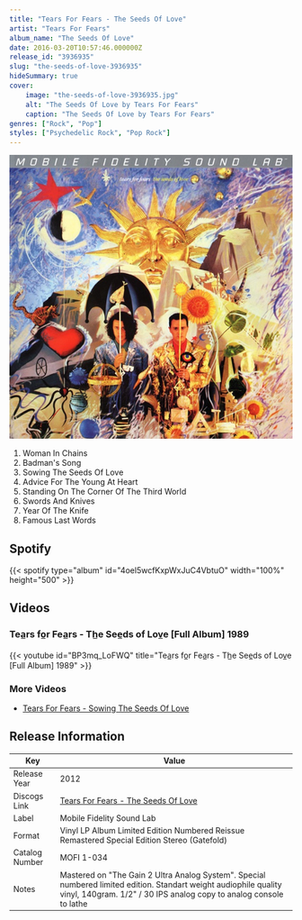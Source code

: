```yaml
---
title: "Tears For Fears - The Seeds Of Love"
artist: "Tears For Fears"
album_name: "The Seeds Of Love"
date: 2016-03-20T10:57:46.000000Z
release_id: "3936935"
slug: "the-seeds-of-love-3936935"
hideSummary: true
cover:
    image: "the-seeds-of-love-3936935.jpg"
    alt: "The Seeds Of Love by Tears For Fears"
    caption: "The Seeds Of Love by Tears For Fears"
genres: ["Rock", "Pop"]
styles: ["Psychedelic Rock", "Pop Rock"]
---
```


![The Seeds Of Love by Tears For Fears](the-seeds-of-love-3936935.jpg)

<!-- section break -->

1. Woman In Chains
2. Badman's Song
3. Sowing The Seeds Of Love
4. Advice For The Young At Heart
5. Standing On The Corner Of The Third World
6. Swords And Knives
7. Year Of The Knife
8. Famous Last Words

<!-- section break -->


## Spotify
{{< spotify type="album" id="4oel5wcfKxpWxJuC4VbtuO" width="100%" height="500" >}}



## Videos
### Tea̲rs fo̲r Fea̲rs - Th̲e See̲ds of Lov̲e [Full Album] 1989
{{< youtube id="BP3mq_LoFWQ" title="Tea̲rs fo̲r Fea̲rs - Th̲e See̲ds of Lov̲e [Full Album] 1989" >}}<br>

### More Videos

- [Tears For Fears - Sowing The Seeds Of Love](https://www.youtube.com/watch?v=VAtGOESO7W8)


## Release Information
|  Key           | Value                                                |
| ---------------| ---------------------------------------------------- |
| Release Year   | 2012                                   |
| Discogs Link   | [Tears For Fears - The Seeds Of Love](https://www.discogs.com/release/3936935-Tears-For-Fears-The-Seeds-Of-Love) |
| Label          | Mobile Fidelity Sound Lab |
| Format         | Vinyl LP Album Limited Edition Numbered Reissue Remastered Special Edition Stereo (Gatefold) |
| Catalog Number | MOFI 1-034 |
| Notes | Mastered on "The Gain 2 Ultra Analog System". Special numbered limited edition. Standart weight audiophile quality vinyl, 140gram.  1/2" / 30 IPS analog copy to analog console to lathe |